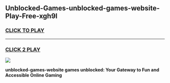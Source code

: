 
## Unblocked-Games-unblocked-games-website-Play-Free-xgh9l
<h3>
<a href="https://premium76.site?title=unblocked-games-website&ref=18A">CLICK TO PLAY</a></h3>
<hr>

<h3>
<a href="https://premium76.site?title=unblocked-games-website&ref=18A">CLICK 2 PLAY</a>
  
</h3>

<a href="https://premium76.site?title=unblocked-games-website&ref=18A"><img src="https://clearcache.store/games.png"></a>


**unblocked-games-website games unblocked: Your Gateway to Fun and Accessible Online Gaming**
